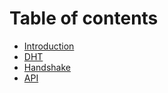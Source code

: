 # Table of contents

* [Introduction](README.md)
* [DHT](chord.md)
* [Handshake](handshake.md)
* [API](jsonrpc.md)
